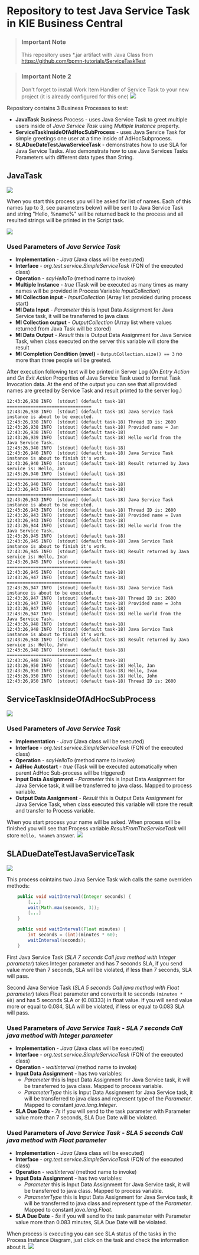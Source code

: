 Repository to test Java Service Task in KIE Business Central
============================================================

> ### Important Note
> This repository uses *.jar artifact with Java Class from https://github.com/bpmn-tutorials/ServiceTaskTest

> ### Important Note 2
> Don't forget to install Work Item Handler of Service Task to your new project (it is already configured for this one)
> ![](./images/WorkItemHandlerRegistration.png) 

Repository contains  3 Business Processes to test:
* **JavaTask** Business Process - uses Java Service Task to greet multiple users inside of _Java Service Task_ using *Multiple Instance* property.
* **ServiceTaskInsideOfAdHocSubProcess** - uses Java Service Task for simple greetings one user at a time inside of AdHocSubprocess.
* **SLADueDateTestJavaServiceTask** - demonstrates how to use SLA for Java Service Tasks. Also demonstrate how to use Java Services Tasks Parameters with different data types than String.

## JavaTask

![](src/main/resources/com/myspace/servicetask/ServiceTask.JavaTask-svg.svg)

When you start this process you will be asked for list of names. Each of this names (up to 3, see parameters below) will be sent to Java Service Task and string "Hello, %name%" will be returned back to the process and all resulted strings will be printed in the Script task.

![](./images/TaskStartup.png)
  
### Used Parameters of _Java Service Task_
* **Implementation** - *Java* (Java class will be executed)
* **Interface** - *org.test.service.SimpleServiceTask* (FQN of the executed class)
* **Operation** - *sayHelloTo* (method name to invoke)
* **Multiple Instance** - *true* (Task will be executed as many times as many names will be provided in Process Variable _InputCollection_)
* **MI Collection input** - *InputCollection* (Array list provided during process start)
* **MI Data Input** - *Parameter* this is Input Data Assignment for Java Service task, it will be transferred to java class
* **MI Collection output** - *OutputCollection* (Array list where values returned from Java Task will be stored)
* **MI Data Output** - *Result* this is Output Data Assignment for Java Service Task, when class executed on the server this variable will store the result
* **MI Completion Condition (mvel)** - `OutputCollection.size() == 3` no more than three people will be greeted.

After execution following text will be printed in Server Log (*On Entry Action* and *On Exit Action* Properties of Java Service Task used to format Task Invocation data. At the end of the output you can see that all provided names are greeted by Service Task and result printed to the server log.)
```console
12:43:26,938 INFO  [stdout] (default task-18) ================================
12:43:26,938 INFO  [stdout] (default task-18) Java Service Task instance is about to be executed.
12:43:26,938 INFO  [stdout] (default task-18) Thread ID is: 2600
12:43:26,938 INFO  [stdout] (default task-18) Provided name = Jan
12:43:26,938 INFO  [stdout] (default task-18)
12:43:26,939 INFO  [stdout] (default task-18) Hello world from the Java Service Task.
12:43:26,940 INFO  [stdout] (default task-18)
12:43:26,940 INFO  [stdout] (default task-18) Java Service Task instance is about to finish it's work.
12:43:26,940 INFO  [stdout] (default task-18) Result returned by Java service is: Hello, Jan
12:43:26,940 INFO  [stdout] (default task-18) ================================
12:43:26,940 INFO  [stdout] (default task-18)
12:43:26,943 INFO  [stdout] (default task-18) ================================
12:43:26,943 INFO  [stdout] (default task-18) Java Service Task instance is about to be executed.
12:43:26,943 INFO  [stdout] (default task-18) Thread ID is: 2600
12:43:26,943 INFO  [stdout] (default task-18) Provided name = Ivan
12:43:26,943 INFO  [stdout] (default task-18)
12:43:26,944 INFO  [stdout] (default task-18) Hello world from the Java Service Task.
12:43:26,945 INFO  [stdout] (default task-18)
12:43:26,945 INFO  [stdout] (default task-18) Java Service Task instance is about to finish it's work.
12:43:26,945 INFO  [stdout] (default task-18) Result returned by Java service is: Hello, Ivan
12:43:26,945 INFO  [stdout] (default task-18) ================================
12:43:26,945 INFO  [stdout] (default task-18)
12:43:26,947 INFO  [stdout] (default task-18) ================================
12:43:26,947 INFO  [stdout] (default task-18) Java Service Task instance is about to be executed.
12:43:26,947 INFO  [stdout] (default task-18) Thread ID is: 2600
12:43:26,947 INFO  [stdout] (default task-18) Provided name = John
12:43:26,947 INFO  [stdout] (default task-18)
12:43:26,947 INFO  [stdout] (default task-18) Hello world from the Java Service Task.
12:43:26,948 INFO  [stdout] (default task-18)
12:43:26,948 INFO  [stdout] (default task-18) Java Service Task instance is about to finish it's work.
12:43:26,948 INFO  [stdout] (default task-18) Result returned by Java service is: Hello, John
12:43:26,948 INFO  [stdout] (default task-18) ================================
12:43:26,948 INFO  [stdout] (default task-18)
12:43:26,950 INFO  [stdout] (default task-18) Hello, Jan
12:43:26,950 INFO  [stdout] (default task-18) Hello, Ivan
12:43:26,950 INFO  [stdout] (default task-18) Hello, John
12:43:26,950 INFO  [stdout] (default task-18) Thread ID is: 2600
```

## ServiceTaskInsideOfAdHocSubProcess
![](src/main/resources/com/myspace/servicetask/ServiceTask.ServiceTaskInsideOfAdHocSubProcess-svg.svg)

### Used Parameters of _Java Service Task_
* **Implementation** - *Java* (Java class will be executed)
* **Interface** - *org.test.service.SimpleServiceTask* (FQN of the executed class)
* **Operation** - *sayHelloTo* (method name to invoke)
* **AdHoc Autostart** - *true* (Task will be executed automatically when parent AdHoc Sub-process will be triggered)
* **Input Data Assignment** - *Parameter* this is Input Data Assignment for Java Service task, it will be transferred to java class. Mapped to process variable.
* **Output Data Assignment** - *Result* this is Output Data Assignment for Java Service Task, when class executed this variable will store the result and transfer to Process variable.

When you start process your name will be asked. When process will be finished you will see that Process variable *ResultFromTheServiceTask* will store `Hello, %name%` answer.
![](./images/AdHocExecuted.png)

## SLADueDateTestJavaServiceTask
![](src/main/resources/com/myspace/servicetask/ServiceTask.SLADueDateTestJavaServiceTask-svg.svg)

This process cointains two Java Service Task wich calls the same overriden methods:
```java
    public void waitInterval(Integer seconds) {
        [...]
        wait(Math.max(seconds, 3));
        [...]
    }

    public void waitInterval(Float minutes) {
        int seconds = (int)(minutes * 60);
        waitInterval(seconds);
    }
```

First Java Service Task (_SLA 7 seconds Call java method with Integer parameter_) takes Integer parameter and has 7 seconds SLA, if you send value more than 7 seconds, SLA will be violated, if less than 7 seconds, SLA will pass.

Second Java Service Task (_SLA 5 seconds Call java method with Float parameter_) takes Float parameter and converts it to seconds `(minutes * 60)` and has 5 seconds SLA or (0.08333) in float value. If you will send value more or equal to 0.084, SLA will be violated, if less or equal to 0.083 SLA will pass.

### Used Parameters of _Java Service Task_ - _SLA 7 seconds Call java method with Integer parameter_
* **Implementation** - *Java* (Java class will be executed)
* **Interface** - *org.test.service.SimpleServiceTask* (FQN of the executed class)
* **Operation** - *waitInterval* (method name to invoke)
* **Input Data Assignment** - has two variables:
  * *Parameter* this is Input Data Assignment for Java Service task, it will be transferred to java class. Mapped to process variable.
  * *ParameterType* this is Input Data Assignment for Java Service task, it will be transferred to java class and represent type of the *Parameter*. Mapped to constant *java.lang.Integer*.
* **SLA Due Date** - *7s* if you will send to the task parameter with Parameter value more than 7 seconds, SLA Due Date will be violated.

### Used Parameters of _Java Service Task_ - _SLA 5 seconds Call java method with Float parameter_
* **Implementation** - *Java* (Java class will be executed)
* **Interface** - *org.test.service.SimpleServiceTask* (FQN of the executed class)
* **Operation** - *waitInterval* (method name to invoke)
* **Input Data Assignment** - has two variables:
  * *Parameter* this is Input Data Assignment for Java Service task, it will be transferred to java class. Mapped to process variable.
  * *ParameterType* this is Input Data Assignment for Java Service task, it will be transferred to java class and represent type of the *Parameter*. Mapped to constant *java.lang.Float*.
* **SLA Due Date** - *5s* if you will send to the task parameter with Parameter value more than 0.083 minutes, SLA Due Date will be violated.

When process is executing you can see SLA status of the tasks in the Process Instance Diagram, just click on the task and check the information about it.
![](./images/SLAViolation.png)